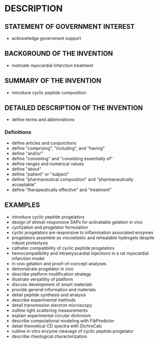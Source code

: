 # DESCRIPTION

## STATEMENT OF GOVERNMENT INTEREST

- acknowledge government support

## BACKGROUND OF THE INVENTION

- motivate myocardial infarction treatment

## SUMMARY OF THE INVENTION

- introduce cyclic peptide composition

## DETAILED DESCRIPTION OF THE INVENTION

- define terms and abbreviations

### Definitions

- define articles and conjunctions
- define "comprising", "including", and "having"
- define "and/or"
- define "consisting" and "consisting essentially of"
- define ranges and numerical values
- define "about"
- define "patient" or "subject"
- define "pharmaceutical composition" and "pharmaceutically acceptable"
- define "therapeutically effective" and "treatment"

## EXAMPLES

- introduce cyclic peptide progelators
- design of stimuli-responsive SAPs for activatable gelation in vivo
- cyclization and progelator formulation
- cyclic progelators are responsive to inflammation associated enzymes
- progelators assemble as viscoelastic and rehealable hydrogels despite robust proteolysis
- catheter compatibility of cyclic peptide progelators
- hemocompatibility and intramyocardial injections in a rat myocardial infarction model
- in vivo gelation and proof-of-concept analyses
- demonstrate progelator in vivo
- describe platform modification strategy
- illustrate versatility of platform
- discuss development of smart materials
- provide general information and materials
- detail peptide synthesis and analysis
- describe experimental methods
- detail transmission electron microscopy
- outline light scattering measurements
- explain experimental circular dichroism
- describe computational modeling with FibPredictor
- detail theoretical CD spectra with DichroCalc
- outline in vitro enzyme cleavage of cyclic peptide progelator
- describe rheological characterization

